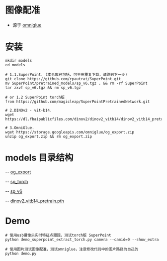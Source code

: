 # 图像配准

- 源于 [omniglue](https://github.com/google-research/omniglue)

# 安装

```
mkdir models
cd models

# 1.1.SuperPoint. (本仓库已包括，可不用重复下载，请跳到下一步)
git clone https://github.com/rpautrat/SuperPoint.git
mv SuperPoint/pretrained_models/sp_v6.tgz . && rm -rf SuperPoint
tar zxvf sp_v6.tgz && rm sp_v6.tgz

# or 1.2 SuperPoint torch版
from https://github.com/magicleap/SuperPointPretrainedNetwork.git

# 2.DINOv2 - vit-b14.
wget https://dl.fbaipublicfiles.com/dinov2/dinov2_vitb14/dinov2_vitb14_pretrain.pth

# 3.OmniGlue.
wget https://storage.googleapis.com/omniglue/og_export.zip
unzip og_export.zip && rm og_export.zip
```

# models 目录结构

-- [og_export](models%2Fog_export)

-- [sp_torch](models%2Fsp_torch)

-- [sp_v6](models%2Fsp_v6)

-- [dinov2_vitb14_pretrain.pth](models%2Fdinov2_vitb14_pretrain.pth)

# Demo
```shell
# 使用usb摄像头实时特征点跟踪，测试torch版 SuperPoint
python demo_superpoint_extract_torch.py camera --camid=0 --show_extra  

# 使用图片测试图像配准，测试omniglue，注意修改代码中的图片路径为自己的
python demo.py
```